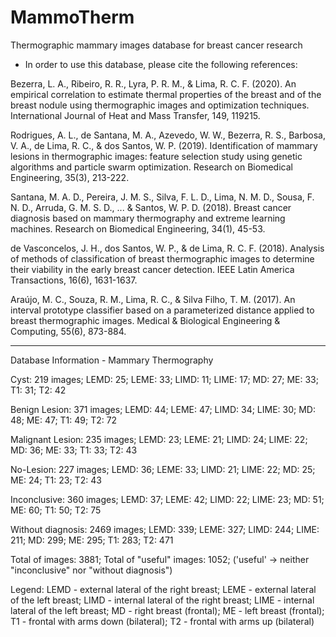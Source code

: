 # MammoTherm
Thermographic mammary images database for breast cancer research

* In order to use this database, please cite the following references:

Bezerra, L. A., Ribeiro, R. R., Lyra, P. R. M., & Lima, R. C. F. (2020). An empirical correlation to estimate thermal properties of the 
breast and of the breast nodule using thermographic images and optimization techniques. International Journal of Heat and Mass Transfer, 
149, 119215.

Rodrigues, A. L., de Santana, M. A., Azevedo, W. W., Bezerra, R. S., Barbosa, V. A., de Lima, R. C., & dos Santos, W. P. (2019). 
Identification of mammary lesions in thermographic images: feature selection study using genetic algorithms and particle swarm 
optimization. Research on Biomedical Engineering, 35(3), 213-222.

Santana, M. A. D., Pereira, J. M. S., Silva, F. L. D., Lima, N. M. D., Sousa, F. N. D., Arruda, G. M. S. D., ... & Santos, W. P. D. 
(2018). Breast cancer diagnosis based on mammary thermography and extreme learning machines. Research on Biomedical Engineering, 34(1), 
45-53.

de Vasconcelos, J. H., dos Santos, W. P., & de Lima, R. C. F. (2018). Analysis of methods of classification of breast thermographic 
images to determine their viability in the early breast cancer detection. IEEE Latin America Transactions, 16(6), 1631-1637.

Araújo, M. C., Souza, R. M., Lima, R. C., & Silva Filho, T. M. (2017). An interval prototype classifier based on a parameterized 
distance applied to breast thermographic images. Medical & Biological Engineering & Computing, 55(6), 873-884.

----------------------------------------------------------------------------------------------------------------------------------------

Database Information - Mammary Thermography

Cyst: 219 images;
LEMD: 25;
LEME: 33;
LIMD: 11;
LIME: 17;
MD: 27;
ME: 33;
T1: 31;
T2: 42

Benign Lesion: 371 images;
LEMD: 44;
LEME: 47;
LIMD: 34;
LIME: 30;
MD: 48;
ME: 47;
T1: 49;
T2: 72

Malignant Lesion: 235 images;
LEMD: 23;
LEME: 21;
LIMD: 24;
LIME: 22;
MD: 36;
ME: 33;
T1: 33;
T2: 43

No-Lesion: 227 images;
LEMD: 36;
LEME: 33;
LIMD: 21;
LIME: 22;
MD: 25;
ME: 24;
T1: 23;
T2: 43

Inconclusive: 360 images;
LEMD: 37;
LEME: 42;
LIMD: 22;
LIME: 23;
MD: 51;
ME: 60;
T1: 50;
T2: 75

Without diagnosis: 2469 images;
LEMD: 339;
LEME: 327;
LIMD: 244;
LIME: 211;
MD: 299;
ME: 295;
T1: 283;
T2: 471

Total of images: 3881;
Total of "useful" images: 1052;
('useful' -> neither "inconclusive" nor "without diagnosis")

Legend:
LEMD - external lateral of the right breast;
LEME - external lateral of the left breast;
LIMD - internal lateral of the right breast;
LIME - internal lateral of the left breast;
MD - right breast (frontal);
ME - left breast (frontal);
T1 - frontal with arms down (bilateral);
T2 - frontal with arms up (bilateral)
